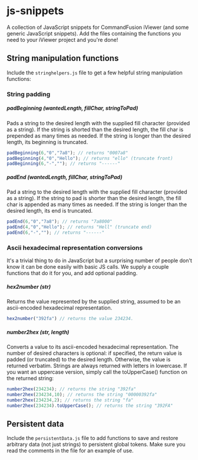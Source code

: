 js-snippets
===========

A collection of JavaScript snippets for CommandFusion iViewer (and some generic JavaScript snippets). Add the files containing the functions you need to your iViewer project and you're done!

## String manipulation functions

Include the `stringhelpers.js` file to get a few helpful string manipulation functions:

### String padding

##### padBeginning (wantedLength, fillChar, stringToPad)

Pads a string to the desired length with the supplied fill character (provided as a string). If the string is shorted than the desired length, the fill char is prepended as many times as needed. If the string is longer than the desired length, its beginning is truncated.

```js
padBeginning(6,"0","7a8"); // returns "0007a8"
padBeginning(4,"0","Hello"); // returns "ello" (truncate front)
padBeginning(6,"-",""); // returns "------"
```

##### padEnd (wantedLength, fillChar, stringToPad)

Pad a string to the desired length with the supplied fill character (provided as a string). If the string to pad is shorter than the desired length, the fill char is appended as many times as needed. If the string is longer than the desired length, its end is truncated.

```js
padEnd(6,"0","7a8"); // returns "7a8000"
padEnd(4,"0","Hello"); // returns "Hell" (truncate end)
padEnd(6,"-",""); // returns "------"
```

### Ascii hexadecimal representation conversions

It's a trivial thing to do in JavaScript but a surprising number of people don't know it can be done easily with basic JS calls. We supply a couple functions that do it for you, and add optional padding.

##### hex2number (str)

Returns the value represented by the supplied string, assumed to be an ascii-encoded hexadecimal representation.

```js
hex2number("392fa") // returns the value 234234.
```

##### number2hex (str, length)

Converts a value to its ascii-encoded hexadecimal representation. The number of desired characters is optional: if specified, the return value is padded (or truncated) to the desired length. Otherwise, the value is returned verbatim.
Strings are always returned with letters in lowercase. If you want an uppercase version, simply call the toUpperCase() function on the returned string:

```js
number2hex(234234); // returns the string "392fa"
number2hex(234234,10); // returns the string "00000392fa"
number2hex(234234,2); // returns the string "fa"
number2hex(234234).toUpperCase(); // returns the string "392FA"
```


## Persistent data

Include the `persistentData.js` file to add functions to save and restore arbitrary data (not just strings) to persistent global tokens.
Make sure you read the comments in the file for an example of use.
